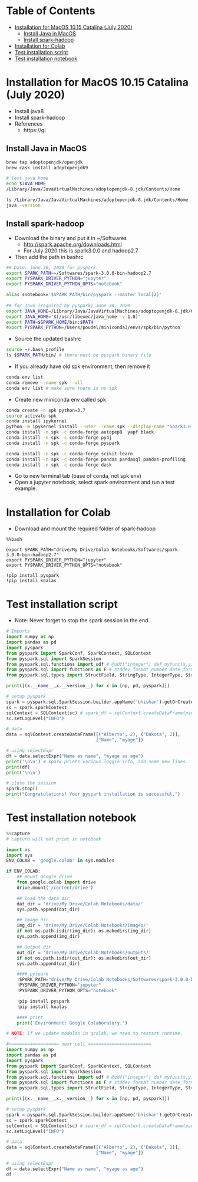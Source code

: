 Table of Contents
=================
   * [Installation for MacOS 10.15 Catalina (July 2020)](#installation-for-macos-1015-catalina-july-2020)
      * [Install Java in MacOS](#install-java-in-macos)
      * [Install spark-hadoop](#install-spark-hadoop)
   * [Installation for Colab](#installation-for-colab)
   * [Test installation script](#test-installation-script)
   * [Test installation notebook](#test-installation-notebook)

# Installation for MacOS 10.15 Catalina (July 2020)
- Install java8
- Install spark-hadoop
- References
  + https://gi

## Install Java in MacOS
```bash
brew tap adoptopenjdk/openjdk
brew cask install adoptopenjdk9

# test java home
echo $JAVA_HOME
/Library/Java/JavaVirtualMachines/adoptopenjdk-8.jdk/Contents/Home

ls /Library/Java/JavaVirtualMachines/adoptopenjdk-8.jdk/Contents/Home
java -version
```

## Install spark-hadoop
- Download the binary and put it in ~/Softwares
  + http://spark.apache.org/downloads.html
  + For July 2020 this is spark3.0.0 and hadoop2.7
- Then add the path in bashrc

```bash
## Date: June 30, 2020 for pyspark
export SPARK_PATH=~/Softwares/spark-3.0.0-bin-hadoop2.7
export PYSPARK_DRIVER_PYTHON="jupyter"
export PYSPARK_DRIVER_PYTHON_OPTS="notebook"

alias snotebook='$SPARK_PATH/bin/pyspark --master local[2]'
 
## for Java (required by pyspark) June 30, 2020
export JAVA_HOME=/Library/Java/JavaVirtualMachines/adoptopenjdk-8.jdk/Contents/Home
export JAVA_HOME="$(/usr/libexec/java_home -v 1.8)"
export PATH=$SPARK_HOME/bin:$PATH
export PYSPARK_PYTHON=/Users/poudel/miniconda3/envs/spk/bin/python
```

- Source the updated bashrc
```bash
source ~/.bash_profile
ls $SPARK_PATH/bin/ # there must be pyspark binary file
```

- If you already have old spk environment, then remove it
```bash
conda env list
conda remove --name spk --all
conda env list # make sure there is no spk
```

- Create new miniconda env called spk
```bash
conda create -n spk python=3.7
source activate spk
conda install ipykernel
python -m ipykernel install --user --name spk --display-name "Spark3.0.0"
conda install -n spk -c conda-forge autopep8  yapf black
conda install -n spk -c conda-forge py4j
conda install -n spk -c conda-forge pyspark

conda install -n spk -c conda-forge scikit-learn
conda install -n spk -c conda-forge pandas pandasql pandas-profiling
conda install -n spk -c conda-forge dask

```
- Go to new terminal tab (base of conda, not spk env)
- Open a jupyter notebook, select spark environment and run a test example.

# Installation for Colab
- Download and mount the required folder of spark-hadoop
```
%%bash

export SPARK_PATH="drive/My Drive/Colab Notebooks/Softwares/spark-3.0.0-bin-hadoop2.7"
export PYSPARK_DRIVER_PYTHON="jupyter" 
export PYSPARK_DRIVER_PYTHON_OPTS="notebook" 

!pip install pyspark
!pip install koalas
```


# Test installation script
- Note: Never forget to stop the spark session in the end.
```python
# Imports
import numpy as np
import pandas as pd
import pyspark
from pyspark import SparkConf, SparkContext, SQLContext
from pyspark.sql import SparkSession
from pyspark.sql.functions import udf # @udf("integer") def myfunc(x,y): return x - y
from pyspark.sql import functions as F # stddev format_number date_format, dayofyear, when
from pyspark.sql.types import StructField, StringType, IntegerType, StructType

print([(x.__name__,x.__version__) for x in [np, pd, pyspark]])

# setup pyspark
spark = pyspark.sql.SparkSession.builder.appName('bhishan').getOrCreate()
sc = spark.sparkContext
sqlContext = SQLContext(sc) # spark_df = sqlContext.createDataFrame(pandas_df)
sc.setLogLevel("INFO")

# data
data = sqlContext.createDataFrame([("Alberto", 2), ("Dakota", 2)],
                                  ["Name", "myage"])

# using selectExpr
df = data.selectExpr("Name as name", "myage as age")
print('\n\n') # spark prints various loggin info, add some new lines.
print(df)
print('\n\n')

# close the session
spark.stop()
print("Congratulations! Your pyspark installation is successful.")

```

# Test installation notebook
```python
%%capture
# capture will not print in notebook

import os
import sys
ENV_COLAB = 'google.colab' in sys.modules

if ENV_COLAB:
    ## mount google drive
    from google.colab import drive
    drive.mount('/content/drive')

    ## load the data dir
    dat_dir = 'drive/My Drive/Colab Notebooks/data/'
    sys.path.append(dat_dir)

    ## Image dir
    img_dir = 'drive/My Drive/Colab Notebooks/images/'
    if not os.path.isdir(img_dir): os.makedirs(img_dir)
    sys.path.append(img_dir)

    ## Output dir
    out_dir = 'drive/My Drive/Colab Notebooks/outputs/'
    if not os.path.isdir(out_dir): os.makedirs(out_dir)
    sys.path.append(out_dir)

    #### pyspark
    !SPARK_PATH="drive/My Drive/Colab Notebooks/Softwares/spark-3.0.0-bin-hadoop2.7"
    !PYSPARK_DRIVER_PYTHON="jupyter" 
    !PYSPARK_DRIVER_PYTHON_OPTS="notebook" 

    !pip install pyspark
    !pip install koalas

    #### print
    print('Environment: Google Colaboratory.')

# NOTE: If we update modules in gcolab, we need to restart runtime.

#=================== next cell ========================
import numpy as np
import pandas as pd
import pyspark
from pyspark import SparkConf, SparkContext, SQLContext
from pyspark.sql import SparkSession
from pyspark.sql.functions import udf # @udf("integer") def myfunc(x,y): return x - y
from pyspark.sql import functions as F # stddev format_number date_format, dayofyear, when
from pyspark.sql.types import StructField, StringType, IntegerType, StructType

print([(x.__name__,x.__version__) for x in [np, pd, pyspark]])

# setup pyspark
spark = pyspark.sql.SparkSession.builder.appName('bhishan').getOrCreate()
sc = spark.sparkContext
sqlContext = SQLContext(sc) # spark_df = sqlContext.createDataFrame(pandas_df)
sc.setLogLevel("INFO")

# data
data = sqlContext.createDataFrame([("Alberto", 2), ("Dakota", 2)],
                                  ["Name", "myage"])

# using selectExpr
df = data.selectExpr("Name as name", "myage as age")
df

```
